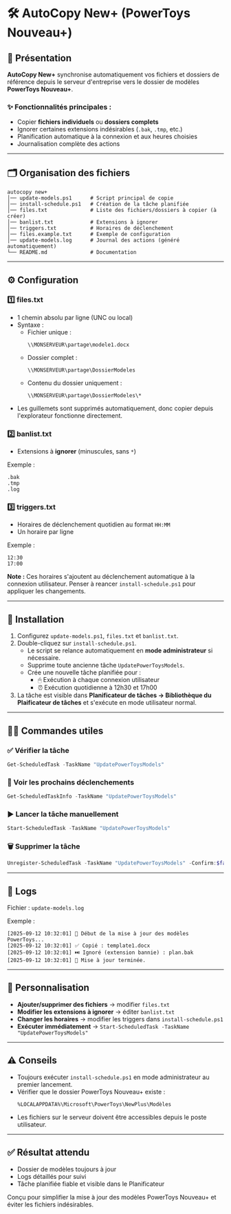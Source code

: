 # 🛠 AutoCopy New+ (PowerToys Nouveau+)

## 📌 Présentation

**AutoCopy New+** synchronise automatiquement vos fichiers et dossiers de référence depuis le serveur d'entreprise vers le dossier de modèles **PowerToys Nouveau+**.

### ✨ Fonctionnalités principales :

- Copier **fichiers individuels** ou **dossiers complets**
- Ignorer certaines extensions indésirables (`.bak`, `.tmp`, etc.)
- Planification automatique à la connexion et aux heures choisies
- Journalisation complète des actions

---

## 🗂️ Organisation des fichiers

```
autocopy new+
│── update-models.ps1      # Script principal de copie
│── install-schedule.ps1   # Création de la tâche planifiée
│── files.txt              # Liste des fichiers/dossiers à copier (à créer)
│── banlist.txt            # Extensions à ignorer
│── triggers.txt           # Horaires de déclenchement
│── files.example.txt      # Exemple de configuration
│── update-models.log      # Journal des actions (généré automatiquement)
└── README.md              # Documentation
```

---

## ⚙️ Configuration

### 1️⃣ files.txt

- 1 chemin absolu par ligne (UNC ou local)
- Syntaxe :
  - Fichier unique :
    ```
    \\MONSERVEUR\partage\modele1.docx
    ```
  - Dossier complet :
    ```
    \\MONSERVEUR\partage\DossierModeles
    ```
  - Contenu du dossier uniquement :
    ```
    \\MONSERVEUR\partage\DossierModeles\*
    ```
- Les guillemets sont supprimés automatiquement, donc copier depuis l'explorateur fonctionne directement.

### 2️⃣ banlist.txt

- Extensions à **ignorer** (minuscules, sans `*`)

Exemple :

```
.bak
.tmp
.log
```

### 3️⃣ triggers.txt

- Horaires de déclenchement quotidien au format `HH:MM`
- Un horaire par ligne

Exemple :

```
12:30
17:00
```

**Note :** Ces horaires s'ajoutent au déclenchement automatique à la connexion utilisateur. Penser à reancer `install-schedule.ps1` pour appliquer les changements.

---

## 🚀 Installation

1. Configurez `update-models.ps1`, `files.txt` et `banlist.txt`.
2. Double-cliquez sur `install-schedule.ps1`.
   - Le script se relance automatiquement en **mode administrateur** si nécessaire.
   - Supprime toute ancienne tâche `UpdatePowerToysModels`.
   - Crée une nouvelle tâche planifiée pour :
     - 🖱 Exécution à chaque connexion utilisateur
     - ⏰ Exécution quotidienne à 12h30 et 17h00
3. La tâche est visible dans **Planificateur de tâches → Bibliothèque du Plaificateur de tâches** et s'exécute en mode utilisateur normal.

---

## 🧑‍💻 Commandes utiles

### ✅ Vérifier la tâche

```powershell
Get-ScheduledTask -TaskName "UpdatePowerToysModels"
```

### 📅 Voir les prochains déclenchements

```powershell
Get-ScheduledTaskInfo -TaskName "UpdatePowerToysModels"
```

### ▶️ Lancer la tâche manuellement

```powershell
Start-ScheduledTask -TaskName "UpdatePowerToysModels"
```

### 🗑️ Supprimer la tâche

```powershell
Unregister-ScheduledTask -TaskName "UpdatePowerToysModels" -Confirm:$false
```

---

## 📄 Logs

Fichier : `update-models.log`

Exemple :

```
[2025-09-12 10:32:01] 🔄 Début de la mise à jour des modèles PowerToys...
[2025-09-12 10:32:01] ✅ Copié : template1.docx
[2025-09-12 10:32:01] ⏭️ Ignoré (extension bannie) : plan.bak
[2025-09-12 10:32:01] 🎉 Mise à jour terminée.
```

---

## 🔧 Personnalisation

- **Ajouter/supprimer des fichiers** → modifier `files.txt`
- **Modifier les extensions à ignorer** → éditer `banlist.txt`
- **Changer les horaires** → modifier les triggers dans `install-schedule.ps1`
- **Exécuter immédiatement** → `Start-ScheduledTask -TaskName "UpdatePowerToysModels"`

---

## ⚠️ Conseils

- Toujours exécuter `install-schedule.ps1` en mode administrateur au premier lancement.
- Vérifier que le dossier PowerToys Nouveau+ existe :
  ```
  %LOCALAPPDATA%\Microsoft\PowerToys\NewPlus\Modèles
  ```
- Les fichiers sur le serveur doivent être accessibles depuis le poste utilisateur.

---

## ✅ Résultat attendu

- Dossier de modèles toujours à jour
- Logs détaillés pour suivi
- Tâche planifiée fiable et visible dans le Planificateur

Conçu pour simplifier la mise à jour des modèles PowerToys Nouveau+ et éviter les fichiers indésirables.
